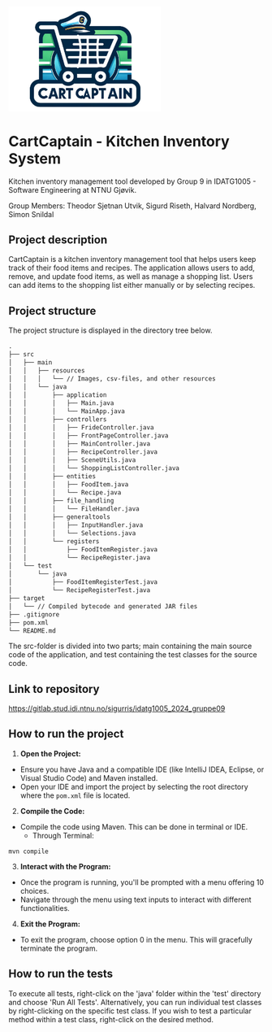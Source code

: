 <img src="src/main/resources/images/LogoCartCaptain1.png" alt="CartCaptain" width="300">

# CartCaptain - Kitchen Inventory System

Kitchen inventory management tool developed by Group 9 in IDATG1005 - Software Engineering at NTNU Gjøvik.

Group Members: Theodor Sjetnan Utvik, Sigurd Riseth, Halvard Nordberg, Simon Snildal

## Project description

CartCaptain is a kitchen inventory management tool that helps users keep track of their food items
and recipes. The application allows users to add, remove, and update food items, as well as manage 
a shopping list. Users can add items to the shopping list either manually or by selecting recipes.

[//]: # (TODO: Write a short description of your project/product here.)

## Project structure

The project structure is displayed in the directory tree below.

```text
.
├── src
│   ├── main
│   │   ├── resources
│   │   │   └── // Images, csv-files, and other resources
│   │   └── java
│   │       ├── application
│   │       │   ├── Main.java
│   │       │   └── MainApp.java
│   │       ├── controllers
│   │       │   ├── FrideController.java
│   │       │   ├── FrontPageController.java
│   │       │   ├── MainController.java
│   │       │   ├── RecipeController.java
│   │       │   ├── SceneUtils.java
│   │       │   └── ShoppingListController.java
│   │       ├── entities
│   │       │   ├── FoodItem.java
│   │       │   └── Recipe.java
│   │       ├── file_handling
│   │       │   └── FileHandler.java
│   │       ├── generaltools
│   │       │   ├── InputHandler.java
│   │       │   └── Selections.java
│   │       └── registers
│   │           ├── FoodItemRegister.java
│   │           └── RecipeRegister.java
│   └── test
│       └── java
│           ├── FoodItemRegisterTest.java
│           └── RecipeRegisterTest.java
├── target
│   └── // Compiled bytecode and generated JAR files
├── .gitignore
├── pom.xml
└── README.md
```

[//]: # (TODO: Describe the structure of your project here. How have you used packages in your structure. Where are all sourcefiles stored. Where are all JUnit-test classes stored. etc.)

The src-folder is divided into two parts; main containing the main source code of the application, and test containing the test classes for the source code.

## Link to repository

[//]: # (TODO: Include a link to your repository here.)

https://gitlab.stud.idi.ntnu.no/sigurris/idatg1005_2024_gruppe09

## How to run the project

[//]: # (TODO: Describe how to run your project here. What is the main class? What is the main method?
What is the input and output of the program? What is the expected behaviour of the program?)

1. **Open the Project:**
- Ensure you have Java and a compatible IDE (like IntelliJ IDEA, Eclipse, or Visual Studio Code) and Maven installed.
- Open your IDE and import the project by selecting the root directory where the `pom.xml` file is located.

2. **Compile the Code:**
- Compile the code using Maven. This can be done in terminal or IDE.
    - Through Terminal:
```text
mvn compile
```

3. **Interact with the Program:**
- Once the program is running, you'll be prompted with a menu offering 10 choices.
- Navigate through the menu using text inputs to interact with different functionalities.

4. **Exit the Program:**
- To exit the program, choose option 0 in the menu. This will gracefully terminate the program.


## How to run the tests

To execute all tests, right-click on the 'java' folder within the 'test' directory and choose 'Run All Tests'.
Alternatively, you can run individual test classes by right-clicking on the specific test class.
If you wish to test a particular method within a test class, right-click on the desired method.

[//]: # (TODO: Describe how to run the tests here.)
